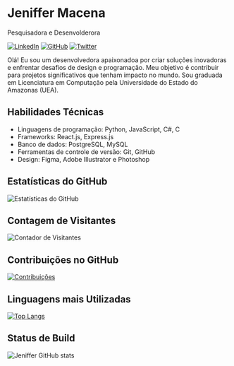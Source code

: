 <!-- Seu nome ou username -->
# Jeniffer Macena

<!-- Slogan ou descrição curta -->
Pesquisadora e Desenvolderora

<!-- Ícones de contato -->
[![LinkedIn](https://img.shields.io/badge/-LinkedIn-blue?style=flat&logo=linkedin&logoColor=white)](https://www.linkedin.com/in/in/jeniffer-macena/)
[![GitHub](https://img.shields.io/badge/-GitHub-black?style=flat&logo=github&logoColor=white)](https://www.behance.net/jeniffemacena)
[![Twitter](https://img.shields.io/badge/-Instagram-blue?style=flat&logo=twitter&logoColor=white)](https://www.instagram.com/jenmacena/)

<!-- Breve descrição sobre você -->
Olá! Eu sou um desenvolvedora apaixonadoa por criar soluções inovadoras e enfrentar desafios de design e programação. Meu objetivo é contribuir para projetos significativos que tenham impacto no mundo. Sou graduada em Licenciatura em Computação pela Universidade do Estado do Amazonas (UEA).

<!-- Habilidades técnicas -->
## Habilidades Técnicas

- Linguagens de programação: Python, JavaScript, C#, C
- Frameworks: React.js, Express.js
- Banco de dados: PostgreSQL, MySQL
- Ferramentas de controle de versão: Git, GitHub
- Design: Figma, Adobe Illustrator e Photoshop

<!-- Estatísticas do GitHub -->
## Estatísticas do GitHub

![Estatísticas do GitHub](https://github-readme-stats.vercel.app/api?username=jenmacena19&show_icons=true&theme=omni)


<!-- Contagem de Visitantes -->
## Contagem de Visitantes

![Contador de Visitantes](https://visitor-badge.laobi.icu/badge?page_id=jenmacena19.jenmacena19)

<!-- Contribuições no GitHub -->
## Contribuições no GitHub

[![Contribuições](https://github-readme-streak-stats.herokuapp.com/?user=seuusuario&theme=omni)](https://github.com/jenmacena19)

<!-- Linguagens mais utilizadas -->
## Linguagens mais Utilizadas

[![Top Langs](https://github-readme-stats.vercel.app/api/top-langs/?username=jenmacena19&layout=donut-vertical)](https://github.com/jenmacena19/github-readme-stats)
## Status de Build
<!-- Status de Build 
[![Status de Build](https://img.shields.io/github/workflow/status/jenmacena19/seurepositorio/Nome-da-Action?label=Build&logo=github&logoColor=gruvbox)](https://github.com/seuusuario/seurepositorio/actions) -->
![Jeniffer GitHub stats](https://github-readme-stats.vercel.app/api?username=jenmacena19&show_icons=true&theme=omni)

<!-- Fim -->

